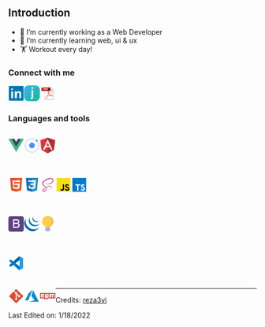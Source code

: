 ## Introduction

- 🔭 I’m currently working as a Web Developer
- 🌱 I’m currently learning web, ui & ux
- 🏋️ Workout every day!

### Connect with me

[<img align="left" alt="LinkedIn" width="32" src="https://github.com/reza3vi/reza3vi/blob/main/assets/imgs/linkedin.png" />](https://www.linkedin.com/in/rezamahmoodi/)
[<img align="left" alt="Jobinja" width="32" src="https://github.com/reza3vi/reza3vi/blob/main/assets/imgs/jobinja.png" />](https://jobinja.ir/user/reza3vi)
[<img align="left" alt="CV" width="32" src="https://github.com/reza3vi/reza3vi/blob/main/assets/imgs/cv.png" />](https://stackoverflow.com/jobs/resume/download?accountId=4971296)
<br>
<br>

### Languages and tools

[<img align="left" alt="Vuejs" width="32" src="https://github.com/reza3vi/reza3vi/blob/main/assets/imgs/vuejs.png" />](https://vuejs.org/)
[<img align="left" alt="Ionic" width="32" src="https://github.com/reza3vi/reza3vi/blob/main/assets/imgs/ionic.png" />](https://ionicframework.com/)
[<img align="left" alt="Angular" width="32" src="https://github.com/reza3vi/reza3vi/blob/main/assets/imgs/angular.png" />](https://angular.io/)
<br>
<br>
-
[<img align="left" alt="HTML" width="32" src="https://github.com/reza3vi/reza3vi/blob/main/assets/imgs/html.png" />](https://developer.mozilla.org/en-US/docs/Web/HTML/)
[<img align="left" alt="Css" width="32" src="https://github.com/reza3vi/reza3vi/blob/main/assets/imgs/css.png" />](https://developer.mozilla.org/en-US/docs/Web/CSS/)
[<img align="left" alt="Scss" width="32" src="https://github.com/reza3vi/reza3vi/blob/main/assets/imgs/scss.png" />](https://sass-lang.com/)
[<img align="left" alt="JS" width="32" src="https://github.com/reza3vi/reza3vi/blob/main/assets/imgs/js.png" />](https://developer.mozilla.org/en-US/docs/Web/JavaScript/)
[<img align="left" alt="TS" width="32" src="https://github.com/reza3vi/reza3vi/blob/main/assets/imgs/ts.png" />](https://www.typescriptlang.org/)
<br>
<br>
-
[<img align="left" alt="Bootstrap" width="32" src="https://github.com/reza3vi/reza3vi/blob/main/assets/imgs/bootstrap.png" />](https://getbootstrap.com/)
[<img align="left" alt="JQuery" width="32" src="https://github.com/reza3vi/reza3vi/blob/main/assets/imgs/jquery.png" />](https://jquery.com/)
[<img align="left" alt="UI & UX" width="32" src="https://github.com/reza3vi/reza3vi/blob/main/assets/imgs/design.png" />](https://uxplanet.org/)
<br>
<br>
-
[<img align="left" alt="VSCode" width="32" src="https://github.com/reza3vi/reza3vi/blob/main/assets/imgs/vscode.png" />](https://code.visualstudio.com/)
<br>
<br>
-
[<img align="left" alt="Git" width="32" src="https://github.com/reza3vi/reza3vi/blob/main/assets/imgs/git.png" />](https://git-scm.com/)
[<img align="left" alt="Azure" width="32" src="https://github.com/reza3vi/reza3vi/blob/main/assets/imgs/azure.png" />](https://azure.microsoft.com/)
[<img align="left" alt="NPM" width="32" src="https://github.com/reza3vi/reza3vi/blob/main/assets/imgs/npm.png" />](https://www.npmjs.com/)


-----
Credits: [reza3vi](https://github.com/reza3vi)

Last Edited on: 1/18/2022
